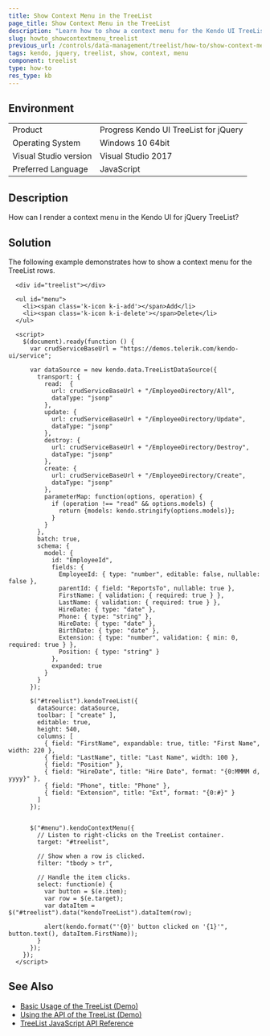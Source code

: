 ```yaml
---
title: Show Context Menu in the TreeList
page_title: Show Context Menu in the TreeList
description: "Learn how to show a context menu for the Kendo UI TreeList rows."
slug: howto_showcontextmenu_treelist
previous_url: /controls/data-management/treelist/how-to/show-context-menu, /controls/navigation/menu/how-to/show-context-menu-in-treelist
tags: kendo, jquery, treelist, show, context, menu
component: treelist
type: how-to
res_type: kb
---
```


## Environment

<table>
 <tr>
  <td>Product</td>
  <td>Progress Kendo UI TreeList for jQuery</td>
 </tr>
 <tr>
  <td>Operating System</td>
  <td>Windows 10 64bit</td>
 </tr>
 <tr>
  <td>Visual Studio version</td>
  <td>Visual Studio 2017</td>
 </tr>
 <tr>
  <td>Preferred Language</td>
  <td>JavaScript</td>
 </tr>
</table>

## Description

How can I render a context menu in the Kendo UI for jQuery TreeList?

## Solution

The following example demonstrates how to show a context menu for the TreeList rows.

```dojo
  <div id="treelist"></div>

  <ul id="menu">
    <li><span class='k-icon k-i-add'></span>Add</li>
    <li><span class='k-icon k-i-delete'></span>Delete</li>
  </ul>

  <script>
    $(document).ready(function () {
      var crudServiceBaseUrl = "https://demos.telerik.com/kendo-ui/service";

      var dataSource = new kendo.data.TreeListDataSource({
        transport: {
          read:  {
            url: crudServiceBaseUrl + "/EmployeeDirectory/All",
            dataType: "jsonp"
          },
          update: {
            url: crudServiceBaseUrl + "/EmployeeDirectory/Update",
            dataType: "jsonp"
          },
          destroy: {
            url: crudServiceBaseUrl + "/EmployeeDirectory/Destroy",
            dataType: "jsonp"
          },
          create: {
            url: crudServiceBaseUrl + "/EmployeeDirectory/Create",
            dataType: "jsonp"
          },
          parameterMap: function(options, operation) {
            if (operation !== "read" && options.models) {
              return {models: kendo.stringify(options.models)};
            }
          }
        },
        batch: true,
        schema: {
          model: {
            id: "EmployeeId",
            fields: {
              EmployeeId: { type: "number", editable: false, nullable: false },
              parentId: { field: "ReportsTo", nullable: true },
              FirstName: { validation: { required: true } },
              LastName: { validation: { required: true } },
              HireDate: { type: "date" },
              Phone: { type: "string" },
              HireDate: { type: "date" },
              BirthDate: { type: "date" },
              Extension: { type: "number", validation: { min: 0, required: true } },
              Position: { type: "string" }
            },
            expanded: true
          }
        }
      });

      $("#treelist").kendoTreeList({
        dataSource: dataSource,
        toolbar: [ "create" ],
        editable: true,
        height: 540,
        columns: [
          { field: "FirstName", expandable: true, title: "First Name", width: 220 },
          { field: "LastName", title: "Last Name", width: 100 },
          { field: "Position" },
          { field: "HireDate", title: "Hire Date", format: "{0:MMMM d, yyyy}" },
          { field: "Phone", title: "Phone" },
          { field: "Extension", title: "Ext", format: "{0:#}" }
        ]
      });


      $("#menu").kendoContextMenu({
        // Listen to right-clicks on the TreeList container.
        target: "#treelist",

        // Show when a row is clicked.
        filter: "tbody > tr",

        // Handle the item clicks.
        select: function(e) {
          var button = $(e.item);
          var row = $(e.target);
          var dataItem = $("#treelist").data("kendoTreeList").dataItem(row);

          alert(kendo.format("'{0}' button clicked on '{1}'", button.text(), dataItem.FirstName));
        }
      });
    });
  </script>
```

## See Also

* [Basic Usage of the TreeList (Demo)](https://demos.telerik.com/kendo-ui/treelist/index)
* [Using the API of the TreeList (Demo)](https://demos.telerik.com/kendo-ui/treelist/api)
* [TreeList JavaScript API Reference](/api/javascript/ui/treelist)
